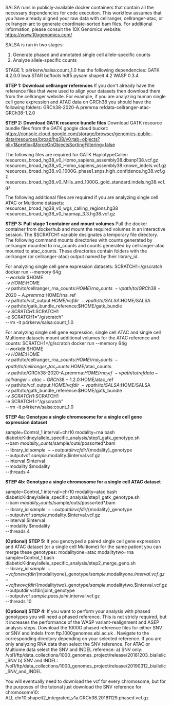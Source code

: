 SALSA runs in publicly-available docker containers that contain all the necessary dependencies for code execution. This workflow assumes that you have already aligned your raw data with cellranger, cellranger-atac, or cellranger-arc to generate coordinate-sorted bam files. For additional information, please consult the 10X Genomics website: https://www.10xgenomics.com/

SALSA is run in two stages:
1. Generate phased and annotated single cell allele-specific counts
2. Analyze allele-specific counts 

STAGE 1: 
p4rkerw/salsa:count_1.0 has the following dependencies:
GATK 4.2.0.0
bwa
STAR
bcftools
hdf5
pysam
shapeit 4.2
WASP 0.3.4

**STEP 1: Download cellranger references** If you don't already have the reference files that were used to align your datasets then download them from the cellranger website. For example, if you are analyzing human single cell gene expression and ATAC data on GRCh38 you should have the following folders:
GRCh38-2020-A.premrna
refdata-cellranger-atac-GRCh38-1.2.0

**STEP 2: Download GATK resource bundle files** Download GATK resource bundle files from the GATK google cloud bucket: https://console.cloud.google.com/storage/browser/genomics-public-data/resources/broad/hg38/v0;tab=objects?pli=1&prefix=&forceOnObjectsSortingFiltering=false

The following files are required for GATK HaplotypeCaller:
resources_broad_hg38_v0_Homo_sapiens_assembly38.dbsnp138.vcf.gz
resources_broad_hg38_v0_Homo_sapiens_assembly38.known_indels.vcf.gz
resources_broad_hg38_v0_1000G_phase1.snps.high_confidence.hg38.vcf.gz
resources_broad_hg38_v0_Mills_and_1000G_gold_standard.indels.hg38.vcf.gz

The following additional files are required if you are analyzing single cell ATAC or Multiome datasets:
resources_broad_hg38_v0_wgs_calling_regions.hg38
resources_broad_hg38_v0_hapmap_3.3.hg38.vcf.gz

**STEP 3: Pull stage 1 container and mount volumes** Pull the docker container from dockerhub and mount the required volumes in an interactive session. The $SCRATCH1 variable designates a temporary file directory. The following command mounts directories with counts generated by cellranger mounted to rna_counts and counts generated by cellranger-atac mounted to atac_counts. These directories contain folders with the cellranger (or cellranger-atac) output named by their library_id.

For analyzing single cell gene expression datasets:
SCRATCH1=/g/scratch
docker run --memory 64g \
--workdir $HOME \
-v $HOME:$HOME \
-v path/to/cellranger_rna_counts:$HOME/rna_counts \
-v path/to/GRCh38-2020-A.premrna:$HOME/rna_ref \
-v path/to/vcf_output:$HOME/vcfdir \
-v path/to/SALSA:$HOME/SALSA \
-v path/to/gatk_bundle_reference:$HOME/gatk_bundle \
-v $SCRATCH1:$SCRATCH1 \
-e SCRATCH1="/g/scratch" \
--rm -it p4rkerw/salsa:count_1.0

For analyzing single cell gene expression, single cell ATAC and single cell Multiome datasets mount additional volumes for the ATAC reference and counts:
SCRATCH1=/g/scratch
docker run --memory 64g \
--workdir $HOME \
-v $HOME:$HOME \
-v path/to/cellranger_rna_counts:$HOME/rna_counts \
-v path/to/cellranger_atac_counts:$HOME/atac_counts \
-v path/to/GRCh38-2020-A.premrna:$HOME/rna_ref \
-v path/to/refdata-cellranger-atac-GRCh38-1.2.0:$HOME/atac_ref \
-v path/to/vcf_output:$HOME/vcfdir \
-v path/to/SALSA:$HOME/SALSA \
-v path/to/gatk_bundle_reference:$HOME/gatk_bundle \
-v $SCRATCH1:$SCRATCH1 \
-e SCRATCH1="/g/scratch" \
--rm -it p4rkerw/salsa:count_1.0

**STEP 4a: Genotype a single chromosome for a single cell gene expression dataset**

sample=Control_1
interval=chr10
modality=rna
bash diabeticKidney/allele_specific_analysis/step1_gatk_genotype.sh \
--bam ${modality}_counts/$sample/outs/possorted*.bam \
--library_id $sample \
--outputdir vcfdir/${modality}_genotype \
--outputvcf $sample.$modality.$interval.vcf.gz \
--interval $interval \
--modality $modality \
--threads 4

**STEP 4b: Genotype a single chromosome for a single cell ATAC dataset**

sample=Control_1
interval=chr10
modality=atac
bash diabeticKidney/allele_specific_analysis/step1_gatk_genotype.sh \
--bam ${modality}_counts/$sample/outs/possorted*.bam \
--library_id $sample \
--outputdir vcfdir/${modality}_genotype \
--outputvcf $sample.$modality.$interval.vcf.gz \
--interval $interval \
--modality $modality \
--threads 4

**(Optional) STEP 5:** If you genotyped a paired single cell gene expression and ATAC dataset (or a single cell Multiome) for the same patient you can merge these genotypes:
modalityone=atac
modalitytwo=rna
sample=Control_1
bash diabeticKidney/allele_specific_analysis/step2_merge_geno.sh \
--library_id $sample \
--vcfone vcfdir/${modalityone}_genotype/$sample.$modalityone.$interval.vcf.gz \
--vcftwo vcfdir/${modalitytwo}_genotype/$sample.$modalitytwo.$interval.vcf.gz \
--outputdir vcfdir/joint_genotype \
--outputvcf $sample.pass.joint.$interval.vcf.gz \
--threads 10



**(Optional) STEP 4:** If you want to perform your analysis with phased genotypes you will need a phased reference. This is not stricly required, but it increases the performance of the WASP variant-realignment and ASEP analysis steps. Download the 1000G phased reference files for either SNV or SNV and indels from ftp.1000genomes.ebi.ac.uk . Navigate to the corresponding directory depending on your selected reference. If you are only analyzing RNA data then select the SNV reference. For ATAC or Multiome data select the SNV and INDEL reference:
a) SNV only: /vol1/ftp/data_collections/1000_genomes_project/release/20181203_biallelic_SNV
b) SNV and INDEL: /vol1/ftp/data_collections/1000_genomes_project/release/20190312_biallelic_SNV_and_INDEL

You will eventually need to download the vcf for every chromosome, but for the purposes of the tutorial just download the SNV reference for chromosome10:
ALL.chr10.shapeit2_integrated_v1a.GRCh38.20181129.phased.vcf.gz






